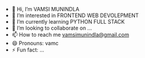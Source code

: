 - 👋 Hi, I’m VAMSI MUNINDLA
- 👀 I’m interested in FRONTEND WEB DEVOLEPMENT
- 🌱 I’m currently learning PYTHON FULL STACK
- 💞️ I’m looking to collaborate on ...
- 📫 How to reach me vamsimunindla@gmail.com
- 😄 Pronouns: vamc
- ⚡ Fun fact: ...

<!---
VAMSIMUNINDLA/VAMSIMUNINDLA is a ✨ special ✨ repository because its `README.md` (this file) appears on your GitHub profile.
You can click the Preview link to take a look at your changes.
--->
